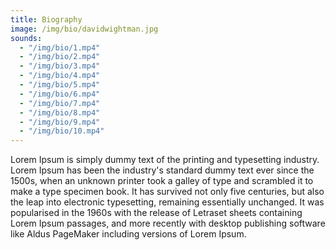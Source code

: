 ```yaml
---
title: Biography
image: /img/bio/davidwightman.jpg
sounds:
  - "/img/bio/1.mp4"
  - "/img/bio/2.mp4"
  - "/img/bio/3.mp4"
  - "/img/bio/4.mp4"
  - "/img/bio/5.mp4"
  - "/img/bio/6.mp4"
  - "/img/bio/7.mp4"
  - "/img/bio/8.mp4"
  - "/img/bio/9.mp4"
  - "/img/bio/10.mp4"
---
```

Lorem Ipsum is simply dummy text of the printing and typesetting industry. Lorem Ipsum has been the industry's standard dummy text ever since the 1500s, when an unknown printer took a galley of type and scrambled it to make a type specimen book. It has survived not only five centuries, but also the leap into electronic typesetting, remaining essentially unchanged. It was popularised in the 1960s with the release of Letraset sheets containing Lorem Ipsum passages, and more recently with desktop publishing software like Aldus PageMaker including versions of Lorem Ipsum.